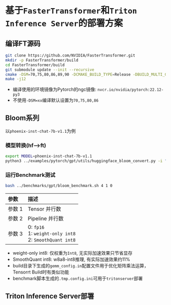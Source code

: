 # 基于`FasterTransformer`和`Triton Inference Server`的部署方案
## 编译FT源码
```bash
git clone https://github.com/NVIDIA/FasterTransformer.git
mkdir -p FasterTransformer/build
cd FasterTransformer/build
git submodule update --init --recursive
cmake -DSM=70,75,80,86,89,90 -DCMAKE_BUILD_TYPE=Release -DBUILD_MULTI_GPU=ON -DBUILD_PYT=ON ..
make -j12
```
- 编译使用的环境镜像为Pytorch的ngc镜像: `nvcr.io/nvidia/pytorch:22.12-py3`
- 不使用`-DSM=xx`编译默认设置为`70,75,80,86`


## Bloom系列  
以`phoenix-inst-chat-7b-v1.1`为例  

### 模型转换(hf-->ft)  
```bash
export MODEL=phoenix-inst-chat-7b-v1.1
python3 ../examples/pytorch/gpt/utils/huggingface_bloom_convert.py -i "../models/$MODEL" -o "../c-model/$MODEL" -tp 4 -dt fp16 -p 1 -v
```

### 运行Benchmark测试
```bash
bash ../benchmarks/gpt/bloom_benchmark.sh 4 1 0
```

| 参数   | 描述                                                             |
|:-----|:---------------------------------------------------------------|
| 参数 1 | Tensor 并行数                                                     |
| 参数 2 | Pipeline 并行数                                                   |
| 参数 3 | 0: `fp16`<br> 1: `weight-only int8`<br>  2: `SmoothQuant int8` |

- weight-only int8: 仅权重为`Int8`, 无实际加速效果只节省显存
- SmoothQuant int8: w8a8-int8推理, 有实际加速效果约11%
- build目录下生成的`gemm_config.in`配置文件用于优化矩阵乘法运算，Tensorrt Build时有类似功能
- benchmark脚本生成的`.tmp.config.ini`可用于`tritonserver`部署

## Triton Inference Server部署




